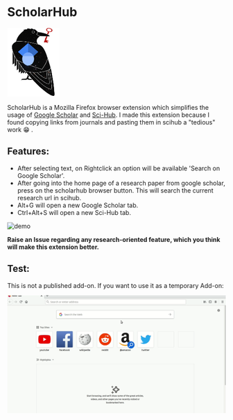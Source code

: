 # ScholarHub 
![scholar](./icons/scholarhub.png)

ScholarHub is a Mozilla Firefox browser extension which simplifies the usage of [Google Scholar](https://en.wikipedia.org/wiki/Google_Scholar) and [Sci-Hub](https://en.wikipedia.org/wiki/Sci-Hub). I made this extension because I found copying links from journals and pasting them in scihub a "tedious" work :grin: .

## Features:
- After selecting text, on Rightclick an option will be available 'Search on Google Scholar'.
- After going into the home page of a research paper from google scholar, press on the scholarhub browser button. This will search the current research url in scihub.
- Alt+G will open a new Google Scholar tab.
- Ctrl+Alt+S will open a new Sci-Hub tab.

![demo](./mischFiles/features.gif)

**Raise an Issue regarding any research-oriented feature, which you think will make this extension better.**

## Test:
This is not a published add-on. If you want to use it as a temporary Add-on:

![test](./mischFiles/test.gif)

